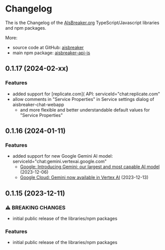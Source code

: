 # Changelog
The is the Changelog of the [AIsBreaker.org](https://aisbreaker.org/) TypeScript/Javascript libraries and npm packages.

More:
* source code at GitHub: [aisbreaker](https://github.com/aisbreaker/)
* main npm package: [aisbreaker-api-js](https://www.npmjs.com/package/aisbreaker-api-js)


## 0.1.17 (2024-02-xx)

### Features
* added support for [replicate.com]( API: serviceId="chat:replicate.com"
* allow comments in "Service Properties" in Service settings dialog of aisbreaker-chat-webapp
  * and more flexible and better understandable default values for "Service Properties"

## 0.1.16 (2024-01-11)

### Features
* added support for new Google Gemini AI model: serviceId="chat:gemini.vertexai.google.com"
  * [Google: Introducing Gemini: our largest and most capable AI model](https://blog.google/technology/ai/google-gemini-ai/) (2023-12-06)
  * [Google Cloud: Gemini now available in Vertex AI](https://cloud.google.com/blog/products/ai-machine-learning/gemini-support-on-vertex-ai) (2023-12-13)


## 0.1.15 (2023-12-11)

### ⚠ BREAKING CHANGES
* initial public release of the libraries/npm packages

### Features
* initial public release of the libraries/npm packages

